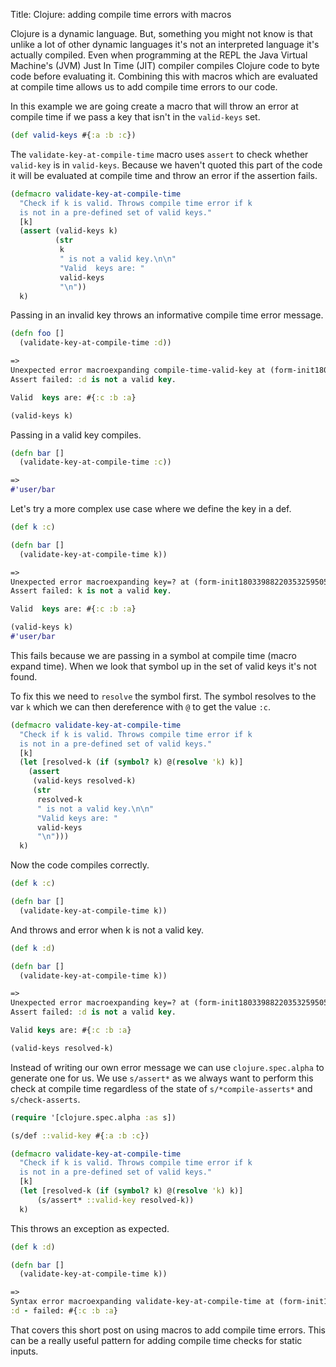 Title: Clojure: adding compile time errors with macros

Clojure is a dynamic language. But, something you might not know is that unlike a lot of other dynamic languages it's not an interpreted language it's actually compiled. Even when programming at the REPL the Java Virtual Machine's (JVM) Just In Time (JIT) compiler compiles Clojure code to byte code before evaluating it. Combining this with macros which are evaluated at compile time allows us to add compile time errors to our code.

In this example we are going create a macro that will throw an error at compile time if we pass a key that isn't in the `valid-keys` set.

```Clojure
(def valid-keys #{:a :b :c})
```

The `validate-key-at-compile-time` macro uses `assert` to check whether `valid-key` is in `valid-keys`. Because we haven't quoted this part of the code it will be evaluated at compile time and throw an error if the assertion fails.

```Clojure
(defmacro validate-key-at-compile-time
  "Check if k is valid. Throws compile time error if k
  is not in a pre-defined set of valid keys."
  [k]
  (assert (valid-keys k)
          (str
           k
           " is not a valid key.\n\n"
           "Valid  keys are: "
           valid-keys
           "\n"))
  k)
```

Passing in an invalid key throws an informative compile time error message.

```Clojure
(defn foo []
  (validate-key-at-compile-time :d))

=>
Unexpected error macroexpanding compile-time-valid-key at (form-init18033988220353259505.clj:2:3).
Assert failed: :d is not a valid key.

Valid  keys are: #{:c :b :a}

(valid-keys k)
```

Passing in a valid key compiles.

```Clojure
(defn bar []
  (validate-key-at-compile-time :c))

=>
#'user/bar
```

Let's try a more complex use case where we define the key in a def.

```Clojure
(def k :c)

(defn bar []
  (validate-key-at-compile-time k))

=>
Unexpected error macroexpanding key=? at (form-init18033988220353259505.clj:2:3).
Assert failed: k is not a valid key.

Valid  keys are: #{:c :b :a}

(valid-keys k)
#'user/bar
```

This fails because we are passing in a symbol at compile time (macro expand time). When we look that symbol up in the set of valid keys it's not found.

To fix this we need to `resolve` the symbol first. The symbol resolves to the var `k` which we can then dereference with `@` to get the value `:c`.

```Clojure
(defmacro validate-key-at-compile-time
  "Check if k is valid. Throws compile time error if k
  is not in a pre-defined set of valid keys."
  [k]
  (let [resolved-k (if (symbol? k) @(resolve 'k) k)]
    (assert
     (valid-keys resolved-k)
     (str
      resolved-k
      " is not a valid key.\n\n"
      "Valid keys are: "
      valid-keys
      "\n")))
  k)
```

Now the code compiles correctly.

```Clojure
(def k :c)

(defn bar []
  (validate-key-at-compile-time k))
```

And throws and error when k is not a valid key.

```Clojure
(def k :d)

(defn bar []
  (validate-key-at-compile-time k))

=>
Unexpected error macroexpanding key=? at (form-init18033988220353259505.clj:2:3).
Assert failed: :d is not a valid key.

Valid keys are: #{:c :b :a}

(valid-keys resolved-k)
```



Instead of writing our own error message we can use `clojure.spec.alpha` to generate one for us. We use `s/assert*` as we always want to perform this check at compile time regardless of the state of `s/*compile-asserts*` and `s/check-asserts`.

```Clojure
(require '[clojure.spec.alpha :as s])

(s/def ::valid-key #{:a :b :c})

(defmacro validate-key-at-compile-time
  "Check if k is valid. Throws compile time error if k
  is not in a pre-defined set of valid keys."
  [k]
  (let [resolved-k (if (symbol? k) @(resolve 'k) k)]
      (s/assert* ::valid-key resolved-k))
  k)
```

This throws an exception as expected.

```Clojure
(def k :d)

(defn bar []
  (validate-key-at-compile-time k))

=>
Syntax error macroexpanding validate-key-at-compile-time at (form-init18033988220353259505.clj:2:3).
:d - failed: #{:c :b :a}
```

That covers this short post on using macros to add compile time errors. This can be a really useful pattern for adding compile time checks for static inputs.

